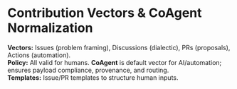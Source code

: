 # Contribution Vectors & CoAgent Normalization

**Vectors:** Issues (problem framing), Discussions (dialectic), PRs (proposals), Actions (automation).  
**Policy:** All valid for humans. **CoAgent** is default vector for AI/automation; ensures payload compliance, provenance, and routing.  
**Templates:** Issue/PR templates to structure human inputs.
